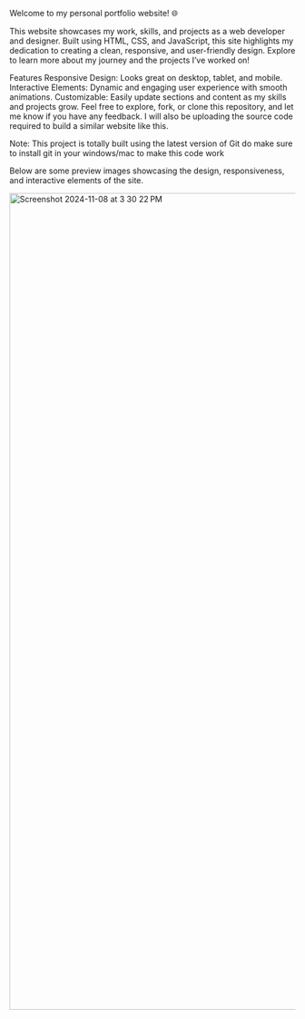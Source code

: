 Welcome to my personal portfolio website! 🌐

This website showcases my work, skills, and projects as a web developer and designer. Built using HTML, CSS, and JavaScript, this site highlights my dedication to creating a clean, responsive, and user-friendly design. Explore to learn more about my journey and the projects I’ve worked on!

Features
Responsive Design: Looks great on desktop, tablet, and mobile.
Interactive Elements: Dynamic and engaging user experience with smooth animations.
Customizable: Easily update sections and content as my skills and projects grow.
Feel free to explore, fork, or clone this repository, and let me know if you have any feedback.
I will also be uploading the source code required to build a similar website like this.

Note: This project is totally built using the latest version of Git do make sure to install git in your windows/mac to make this code work

Below are some preview images showcasing the design, responsiveness, and interactive elements of the site.

<img width="1440" alt="Screenshot 2024-11-08 at 3 30 22 PM" src="https://github.com/user-attachments/assets/84c13d7a-eaef-44e7-aecc-75bc47a189b6">

